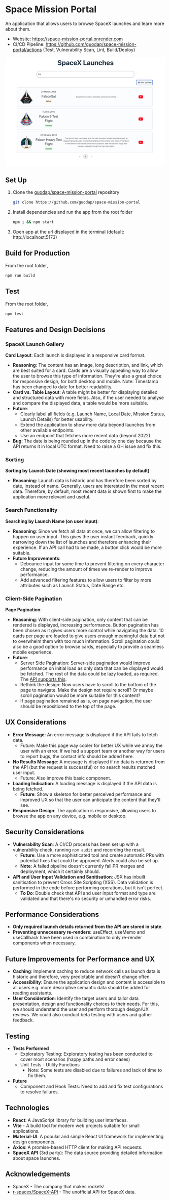 # Space Mission Portal

An application that allows users to browse SpaceX launches and learn more about them.

- Website: https://space-mission-portal.onrender.com
- CI/CD Pipeline: https://github.com/guodap/space-mission-portal/actions (Test, Vulnerability Scan, Lint, Build/Deploy)

![SpaceX Launch](./docs/screenshots/app_screenshot.png)

## Set Up

1. Clone the [guodap/space-mission-portal](https://github.com/guodap/space-mission-portal) repository

   ```sh
   git clone https://github.com/guodap/space-mission-portal
   ```

2. Install dependencies and run the app from the root folder

   ```sh
   npm i && npm start
   ```

3. Open app at the url displayed in the terminal (default: http://localhost:5173)

## Build for Production

From the root folder,

```sh
npm run build
```

## Test

From the root folder,

```sh
npm test
```

## Features and Design Decisions

### SpaceX Launch Gallery

**Card Layout**: Each launch is displayed in a responsive card format.

- **Reasoning**: The content has an image, long description, and link, which are best suited for a card. Cards are a visually appealing way to allow the user to browse this type of information. They're also a great choice for responsive design, for both desktop and mobile. Note: Timestamp has been changed to date for better readability.
- **Card vs. Table Layout**: A table might be better for displaying detailed and structured data with more fields. Also, if the user needed to analyse and compare the displayed data, a table would be more suitable.
- **Future**:
  - Clearly label all fields (e.g. Launch Name, Local Date, Mission Status, Launch Details) for better usability.
  - Extend the application to show more data beyond launches from other available endpoints.
  - Use an endpoint that fetches more recent data (beyond 2022).
- **Bug**: The date is being rounded up in the code by one day because the API returns it in local UTC format. Need to raise a GH issue and fix this.

### Sorting

**Sorting by Launch Date (showing most recent launches by default)**:

- **Reasoning**: Launch data is historic and has therefore been sorted by date, instead of name. Generally, users are interested in the most recent data. Therefore, by default, most recent data is shown first to make the application more relevant and useful.

### Search Functionality

**Searching by Launch Name (on user input)**:

- **Reasoning**: Since we fetch all data at once, we can allow filtering to happen on user input. This gives the user instant feedback, quickly narrowing down the list of launches and therefore enhancing their experience. If an API call had to be made, a button click would be more suitable.
- **Future Improvements**:
  - Debounce input for some time to prevent filtering on every character change, reducing the amount of times we re-render to improve performance.
  - Add advanced filtering features to allow users to filter by more attributes such as Launch Status, Date Range etc.

### Client-Side Pagination

**Page Pagination**:

- **Reasoning**: With client-side pagination, only content that can be rendered is displayed, increasing performance. Button pagination has been chosen as it gives users more control while navigating the data. 10 cards per page are loaded to give users enough meaningful data but not to overwhelm them with too much information. Scroll pagination could also be a good option to browse cards, especially to provide a seamless mobile experience.
- **Future**:
  - Server Side Pagination: Server-side pagination would improve performance on initial load as only data that can be displayed would be fetched. The rest of the data could be lazy loaded, as required. The [API supports this](https://github.com/r-spacex/SpaceX-API/tree/master/docs#rspacex-api-docs).
  - Rethink the design: Now users have to scroll to the bottom of the page to navigate. Make the design not require scroll? Or maybe scroll pagination would be more suitable for this content?
  - If page pagination remained as is, on page navigation, the user should be repositioned to the top of the page.

## UX Considerations

- **Error Message**: An error message is displayed if the API fails to fetch data.
  - Future: Make this page way cooler for better UX while we annoy the user with an error. If we had a support team or another way for users to report bugs, the contact info should be added here.
- **No Results Message**: A message is displayed if no data is returned from the API (but the request is successful) or no search results matched user input.
  - Future: Also improve this basic component.
- **Loading Indication**: A loading message is displayed if the API data is being fetched.
  - **Future**: Show a skeleton for better perceived performance and improved UX so that the user can anticipate the content that they'll see.
- **Responsive Design**: The application is responsive, allowing users to browse the app on any device, e.g. mobile or desktop.

## Security Considerations

- **Vulnerability Scan**: A CI/CD process has been set up with a vulnerability check, running `npm audit` and recording the result.
  - **Future**: Use a more sophisticated tool and create automatic PRs with potential fixes that could be approved. Alerts could also be set up.
  - **Note**: A failed pipeline doesn't currently fail PR merges and deployment, which it certainly should.
- **API and User Input Validation and Sanitisation**: JSX has inbuilt sanitisation to prevent Cross Site Scripting (XSS). Data validation is performed in the code before performing operations, but it isn't perfect.
  - **To Do**: Double check that API and user input format and type are validated and that there's no security or unhandled error risks.

## Performance Considerations

- **Only required launch details returned from the API are stored in state**.
- **Preventing unnecessary re-renders**: useEffect, useMemo and useCallback have been used in combination to only re-render components when necessary.

## Future Improvements for Performance and UX

- **Caching**: Implement caching to reduce network calls as launch data is historic and therefore, very predictable and doesn't change often.
- **Accessibility**: Ensure the application design and content is accessible to all users e.g. more descriptive semantic data should be added for reading assistants.
- **User Consideration**: Identify the target users and tailor data presentation, design and functionality choices to their needs. For this, we should understand the user and perform thorough design/UX reviews. We could also conduct beta testing with users and gather feedback.

## Testing

- **Tests Performed**
  - Exploratory Testing: Exploratory testing has been conducted to cover most scenarios (happy paths and error cases)
  - Unit Tests - Utility Functions
    - Note: Some tests are disabled due to failures and lack of time to fix them.
- **Future**
  - Component and Hook Tests: Need to add and fix test configurations to resolve failures.

## Technologies

- **React**: A JavaScript library for building user interfaces.
- **Vite** - A build tool for modern web projects suitable for small applications.
- **Material-UI**: A popular and simple React UI framework for implementing design components.
- **Axios**: A promise-based HTTP client for making API requests.
- **SpaceX API** (3rd party): The data source providing detailed information about space launches.

## Acknowledgements

- SpaceX - The company that makes rockets!
- [r-spacex/SpaceX-API](https://github.com/r-spacex/SpaceX-API/tree/master/docs#rspacex-api-docs) - The unofficial API for SpaceX data.
